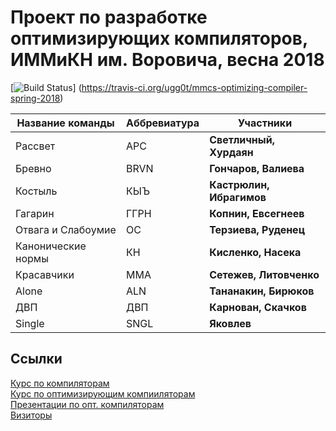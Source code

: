 # Проект по разработке оптимизирующих компиляторов, ИММиКН им. Воровича, весна 2018

[![Build Status](https://travis-ci.org/ugg0t/mmcs-optimizing-compiler-spring-2018.svg?branch=master)]
(https://travis-ci.org/ugg0t/mmcs-optimizing-compiler-spring-2018)

|Название команды|Аббревиатура|Участники|
|----------------|------------|---------|
|Рассвет|АРС|**Светличный, Хурдаян**|
|Бревно|BRVN|**Гончаров, Валиева**|
|Костыль|КЫЪ|**Кастрюлин, Ибрагимов**|
|Гагарин|ГГРН|**Копнин, Евсегнеев**|
|Отвага и Слабоумие|ОС|**Терзиева, Руденец**|
|Канонические нормы|КН|**Кисленко, Насека**|
|Красавчики|MMA|**Сетежев, Литовченко**|
|Alone|ALN|**Тананакин, Бирюков**|
|ДВП|ДВП|**Карнован, Скачков**|
|Single|SNGL|**Яковлев**|

## Ссылки

[Курс по компиляторам](http://it.mmcs.sfedu.ru/wiki/Страница_курса_"Методы_построения_компиляторов") \
[Курс по оптимизирующим компииляторам](http://it.mmcs.sfedu.ru/wiki/Страница_курса_"Методы_создания_оптимизирующих_компиляторов") \
[Презентации по опт. компиляторам](https://drive.google.com/drive/folders/127Dj3_lesQxzR_1TgBZtKZEX8gE-nLcQ) \
[Визиторы](http://it.mmcs.sfedu.ru/wiki/Визиторы_по_синтаксическому_дереву)
